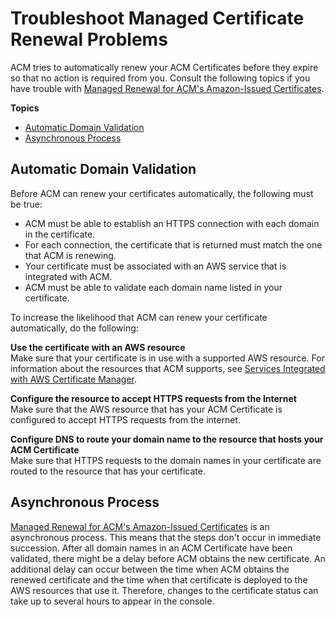 # Troubleshoot Managed Certificate Renewal Problems<a name="troubleshooting-renewal"></a>

ACM tries to automatically renew your ACM Certificates before they expire so that no action is required from you\. Consult the following topics if you have trouble with [Managed Renewal for ACM's Amazon\-Issued Certificates](managed-renewal.md)\. 

**Topics**
+ [Automatic Domain Validation](#troubleshooting-renewal-domain-validation)
+ [Asynchronous Process](#troubleshooting-renewal-domain-async)

## Automatic Domain Validation<a name="troubleshooting-renewal-domain-validation"></a>

Before ACM can renew your certificates automatically, the following must be true:
+ ACM must be able to establish an HTTPS connection with each domain in the certificate\.
+ For each connection, the certificate that is returned must match the one that ACM is renewing\.
+ Your certificate must be associated with an AWS service that is integrated with ACM\.
+ ACM must be able to validate each domain name listed in your certificate\.

To increase the likelihood that ACM can renew your certificate automatically, do the following: 

**Use the certificate with an AWS resource**  
Make sure that your certificate is in use with a supported AWS resource\. For information about the resources that ACM supports, see [Services Integrated with AWS Certificate Manager](acm-services.md)\. 

**Configure the resource to accept HTTPS requests from the Internet**  
Make sure that the AWS resource that has your ACM Certificate is configured to accept HTTPS requests from the internet\.

**Configure DNS to route your domain name to the resource that hosts your ACM Certificate**  
Make sure that HTTPS requests to the domain names in your certificate are routed to the resource that has your certificate\.

## Asynchronous Process<a name="troubleshooting-renewal-domain-async"></a>

[Managed Renewal for ACM's Amazon\-Issued Certificates](managed-renewal.md) is an asynchronous process\. This means that the steps don't occur in immediate succession\. After all domain names in an ACM Certificate have been validated, there might be a delay before ACM obtains the new certificate\. An additional delay can occur between the time when ACM obtains the renewed certificate and the time when that certificate is deployed to the AWS resources that use it\. Therefore, changes to the certificate status can take up to several hours to appear in the console\. 